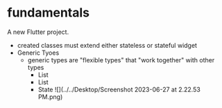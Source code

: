 # fundamentals

A new Flutter project.

- created classes must extend either stateless or stateful widget
- Generic Tyoes
    - generic types are "flexible types" that "work together" with other types
        - List<string>
        - List<double>
        - State<DummyWidget>
![](../../Desktop/Screenshot 2023-06-27 at 2.22.53 PM.png)